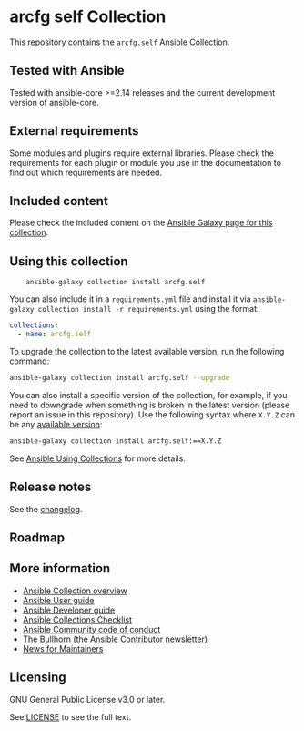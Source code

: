 # arcfg self Collection

This repository contains the `arcfg.self` Ansible Collection.

## Tested with Ansible

Tested with ansible-core >=2.14 releases and the current development version of ansible-core.

## External requirements

Some modules and plugins require external libraries. Please check the requirements for each plugin or module you use in
the documentation to find out which requirements are needed.

## Included content

Please check the included content on the
[Ansible Galaxy page for this collection](https://galaxy.ansible.com/arcfg/self).

## Using this collection

```
    ansible-galaxy collection install arcfg.self
```

You can also include it in a `requirements.yml` file and install it via
`ansible-galaxy collection install -r requirements.yml` using the format:

```yaml
collections:
  - name: arcfg.self
```

To upgrade the collection to the latest available version, run the following command:

```bash
ansible-galaxy collection install arcfg.self --upgrade
```

You can also install a specific version of the collection, for example, if you need to downgrade when something is
broken in the latest version (please report an issue in this repository). Use the following syntax where `X.Y.Z` can be
any [available version](https://galaxy.ansible.com/arcfg/self):

```bash
ansible-galaxy collection install arcfg.self:==X.Y.Z
```

See [Ansible Using Collections](https://docs.ansible.com/ansible/latest/user_guide/collections_using.html) for more
details.

## Release notes

See the [changelog](https://github.com/ansible-collections/arcfg.self/tree/main/CHANGELOG.rst).

## Roadmap

<!-- Optional. Include the roadmap for this collection, and the proposed release/versioning strategy so users can anticipate the upgrade/update cycle. -->

## More information

<!-- List out where the user can find additional information, such as working group meeting times, slack/IRC channels, or documentation for the product this collection automates. At a minimum, link to: -->

- [Ansible Collection overview](https://github.com/ansible-collections/overview)
- [Ansible User guide](https://docs.ansible.com/ansible/devel/user_guide/index.html)
- [Ansible Developer guide](https://docs.ansible.com/ansible/devel/dev_guide/index.html)
- [Ansible Collections Checklist](https://github.com/ansible-collections/overview/blob/main/collection_requirements.rst)
- [Ansible Community code of conduct](https://docs.ansible.com/ansible/devel/community/code_of_conduct.html)
- [The Bullhorn (the Ansible Contributor newsletter)](https://docs.ansible.com/ansible/devel/community/communication.html#the-bullhorn)
- [News for Maintainers](https://github.com/ansible-collections/news-for-maintainers)

## Licensing

GNU General Public License v3.0 or later.

See [LICENSE](https://www.gnu.org/licenses/gpl-3.0.txt) to see the full text.
